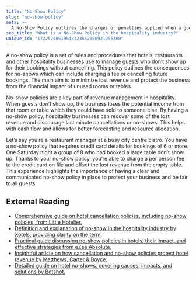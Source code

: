 ```yaml
---
title: "No-Show Policy"
slug: "no-show-policy"
meta: >-
  A No-Show Policy outlines the charges or penalties applied when a guest does not arrive for their reservation without prior cancellation, helping manage occupancy and revenue.
seo_title: "What is a No-Show Policy in the hospitality industry?"
unique_id: "1722524061954x323552606921956300"
---
```


A no-show policy is a set of rules and procedures that hotels, restaurants and other hospitality businesses use to manage guests who don’t show up for their bookings without cancelling. This policy outlines the consequences for no-shows which can include charging a fee or cancelling future bookings. The main aim is to minimize lost revenue and protect the business from the financial impact of unused rooms or tables.

No-show policies are a key part of revenue management in hospitality. When guests don’t show up, the business loses the potential income from that room or table which they could have sold to someone else. By having a no-show policy, hospitality businesses can recover some of the lost revenue and discourage last minute cancellations or no-shows. This helps with cash flow and allows for better forecasting and resource allocation.

Let’s say you’re a restaurant manager at a busy city centre bistro. You have a no-show policy that requires credit card details for bookings of 6 or more. One Saturday night a group of 8 who had booked a large table don’t show up. Thanks to your no-show policy, you’re able to charge a per person fee to the credit card on file and offset the lost revenue from the empty table. This experience highlights the importance of having a clear and communicated no-show policy in place to protect your business and be fair to all guests.'

## External Reading

- [Comprehensive guide on hotel cancellation policies, including no-show policies, from Little Hotelier.](https://www.littlehotelier.com/blog/running-your-property/hotel-cancellation-policy/#:~:text=5.,cancellation%2Fno%2Dshow%20fee.)
- [Definition and explanation of no-show in the hospitality industry by Xotels, providing clarity on the term.](https://www.xotels.com/en/glossary/no-show)
- [Practical guide discussing no-show policies in hotels, their impact, and effective strategies from eZee Absolute.](https://www.ezeeabsolute.com/blog/what-is-no-show-in-hotels-and-which-policies-to-apply/)
- [Insightful article on how cancellation and no-show policies protect hotel revenue by Matthews, Carter & Boyce.](https://mcb.cpa/cancellation-no-show-policies-protect-hotel-revenue/)
- [Detailed guide on hotel no-shows, covering causes, impacts, and solutions by Botshot.](https://botshot.ai/resources/blog/no-show-in-hotel)